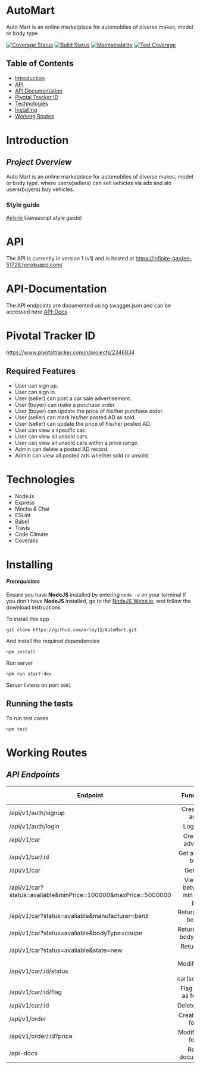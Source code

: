 # AutoMart
Auto Mart is an online marketplace for automobiles of diverse makes, model or body type.


[![Coverage Status](https://coveralls.io/repos/github/orley12/AutoMart/badge.svg?branch=develop)](https://coveralls.io/github/orley12/AutoMart?branch=develop)
[![Build Status](https://travis-ci.org/orley12/AutoMart.svg?branch=develop)](https://travis-ci.org/orley12/AutoMart)
[![Maintainability](https://api.codeclimate.com/v1/badges/f5b6108bf16a44f823e2/maintainability)](https://codeclimate.com/github/orley12/AutoMart/maintainability)
[![Test Coverage](https://api.codeclimate.com/v1/badges/f5b6108bf16a44f823e2/test_coverage)](https://codeclimate.com/github/orley12/AutoMart/test_coverage)

## Table of Contents

- [Introduction](#introduction)
- [API](#api)
- [API Documentation](#api-documentation)
- [Pivotal Tracker ID](https://www.pivotaltracker.com/n/projects/2346834)
- [Technologies](#technologies)
- [Installing](#installing)
- [Working Routes](#working-routes)

# Introduction

## _Project Overview_

Auto Mart is an online marketplace for automobiles of diverse makes, model or body type. where users{sellers) can sell vehicles via ads and alo users(buyers) buy vehicles.

### **Style guide**

[Airbnb ](https://github.com/airbnb/javascript)(Javascript style guide)

# API

The API is currently in version 1 (v1) and is hosted at https://infinite-garden-51728.herokuapp.com/

# API-Documentation

The API endpoints are documented using swagger.json and can be accessed here [API-Docs](https://infinite-garden-51728.herokuapp.com/api-docs)

# Pivotal Tracker ID

https://www.pivotaltracker.com/n/projects/2346834

## Required Features

- User can sign up.
- User can sign in.
- User (seller) can post a car sale advertisement.
- User (buyer) can make a purchase order.
- User (buyer) can update the price of his/her purchase order.
- User (seller) can mark his/her posted AD as sold.
- User (seller) can update the price of his/her posted AD.
- User can view a specific car.
- User can view all unsold cars.
- User can view all unsold cars within a price range.
- Admin can delete a posted AD record.
- Admin can view all posted ads whether sold or unsold.

# Technologies

- NodeJs
- Express
- Mocha & Chai
- ESLint
- Babel
- Travis
- Code Climate
- Coveralls

# Installing

#### _Prerequisites_

Ensure you have **NodeJS** installed by entering `node -v` on your terminal
If you don't have **NodeJS** installed, go to the [NodeJS Website](http://nodejs.org), and follow the download instructions

To install this app

`git clone https://github.com/orley12/AutoMart.git`

And install the required dependencies

`npm install`

Run server

`npm run start:dev`

Server listens on port `8081`

## Running the tests

To run test cases

`npm test`

# Working Routes

## _API Endpoints_

| Endpoint                                                      | Functionality                          | HTTP method |
| ------------------------------------------------------------- | :------------------------------------: | ----------: |
| /api/v1/auth/signup                                           | Create a user account                       | POST   |
| /api/v1/auth/login                                            | Login a user                                | POST   |
| /api/v1/car                                                   | Create a car advertiment                    | POST   |
| /api/v1/car/:id                                               | Get a single car by its id                  | GET    |
| /api/v1/car                                                   | Get all cars                                | GET    |
| /api/v1/car?status=avaliable&minPrice=100000&maxPrice=5000000 | View all car between the min and max prices | GET    |
| /api/v1/car?status=avaliable&manufacturer=benz                | Return all coupe benz cars                  | GET    |
| /api/v1/car?status=avaliable&bodyType=coupe                   | Return all coupe bodyType cars              | GET    |
| /api/v1/car?status=avaliable&state=new                        | Return all new cars                         | GET    |
| /api/v1/car/:id/status                                        | Modify status of a car(sold/unsold)         | PATCH  |           |/api/v1/car/:id/status                                         | Modify price of a car                       | PATCH  |
| /api/v1/car/:id/flag                                          | Flag an advert as fraudulent                | POST   |
| /api/v1/car/:id                                               | Delete an advert                            | DELETE |
| /api/v1/order                                                 | Create an order for a car                   | POST   |
| /api/v1/order/:id?price                                       | Modify an order for a car                   | PATCH  |
| /api-docs                                                     | Read API documentation                      | GET    |

